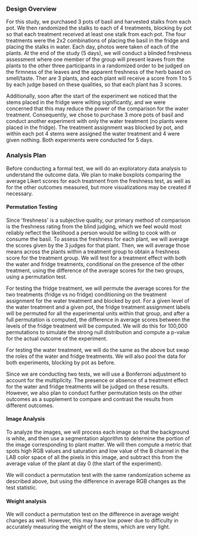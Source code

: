 
### Design Overview

For this study, we purchased 3 pots of basil and harvested stalks from each pot.
We then randomized the stalks to each of 4 treatments, blocking by pot so that
each treatment received at least one stalk from each pot. The four treatments 
were the 2x2 combinations of placing the basil in the fridge and placing 
the stalks in water. Each day, photos were taken of each of the plants. 
At the end of the study (5 days), we will conduct a blinded freshness assessment
where one member of the group will present leaves from the plants to the
other three participants in a randomized order to be judged on the firmness of
the leaves and the apparent freshness of the herb based on smell/taste. 
Ther are 3 plants, and each plant will receive a score from 1 to 5 
by each judge based on these qualities, so that each plant has 3 scores.

Additionally, soon after the start of the experiment we noticed that the stems 
placed in the fridge were wilting significantly, and we were concerned that this
may reduce the power of the comparison for the water treatment. Consequently,
we chose to purchase 3 more pots of basil and conduct another experiment with
only the water treatment (no plants were placed in the fridge). The treatment
assignment was blocked by pot, and within each pot 4 stems were assigned the
water treatment and 4 were given nothing. Both experiments were conducted for 5 days.

### Analysis Plan

Before conducting a formal test, we will do an exploratory data analysis
to understand the outcome data. We plan to make boxplots comparing
the average Likert scores for each treatment from the freshness test, as
well as for the other outcomes measured, but more visualizations may
be created if necessary.

#### Permutation Testing
Since 'freshness' is a subjective quality, our primary method of comparison
is the freshness rating from the blind judging, which we feel would most
reliably reflect the likelihood a person would be willing to cook with
or consume the basil. To assess the freshness for each plant, we will
average the scores given by the 3 judges for that plant. Then, we will
average those means across the plants within a treatment group to obtain
a freshness score for the treatment group. We will test for a treatment effect 
with both the water and fridge treatments, conditional on the presence of the 
other treatment, using the difference of the average scores for the two groups,
using a permutation test.

For testing the fridge treatment, we will permute the average scores for
the two treatments (fridge vs no fridge) conditioning on the treatment
assignment for the water treatment and blocked by pot. For a given level
of the water treatment and a given pot, the fridge treatment assignment
labels will be permuted for all the experimental units within that group,
and after a full permutation is computed, the difference in average
scores between the levels of the fridge treatment will be computed. We
will do this for 100,000 permutations to simulate the strong null
distribution and compute a p-value for the actual outcome of the experiment.

For testing the water treatment, we will do the same as the above but
swap the roles of the water and fridge treatments. We will also pool
the data for both experiments, blocking by pot as before.

Since we are conducting two tests, we will use a Bonferroni adjustment
to account for the multiplicity. The presence or absence of a
treatment effect for the water and fridge treatments will be judged
on these results. However, we also plan to conduct further
permutation tests on the other outcomes as a supplement to compare
and contrast the results from different outcomes.

#### Image Analysis
To analyze the images, we will process each image so that the background is white,
and then use a segmentation algorithm to determine the portion of the image
corresponding to plant matter. We will then compute a metric that spots high RGB values and saturation and low value of the B channel in the LAB color space of
all the pixels in this image, and subtract this from the average value
of the plant at day 0 (the start of the experiment).

We will conduct a permutation test with the same randomization scheme as
described above, but using the difference in average RGB changes as
the test statistic.

#### Weight analysis
We will conduct a permutation test on the difference in average
weight changes as well. However, this may have low power due
to difficulty in accurately measuring the weight of the stems,
which are very light.

